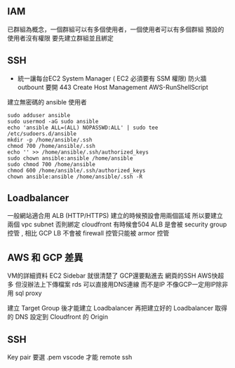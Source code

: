 ## IAM
已群組為概念，一個群組可以有多個使用者，一個使用者可以有多個群組
預設的使用者沒有權限 要先建立群組並且綁定

## SSH
* 統一讓每台EC2
System Manager ( EC2 必須要有 SSM 權限)
防火牆 outbount 要開 443
Create Host Management
AWS-RunShellScript

建立無密碼的 ansible 使用者
```
sudo adduser ansible
sudo usermod -aG sudo ansible
echo 'ansible ALL=(ALL) NOPASSWD:ALL' | sudo tee /etc/sudoers.d/ansible
mkdir -p /home/ansible/.ssh
chmod 700 /home/ansible/.ssh
echo '' >> /home/ansible/.ssh/authorized_keys
sudo chown ansible:ansible /home/ansible
sudo chmod 700 /home/ansible
chmod 600 /home/ansible/.ssh/authorized_keys
chown ansible:ansible /home/ansible/.ssh -R
```

## Loadbalancer
一般網站適合用 ALB (HTTP/HTTPS)
建立的時候預設會用兩個區域 所以要建立兩個 vpc subnet 否則綁定 cloudfront 有時候會504
ALB 是會被 security group 控管 , 相比 GCP LB 不會被 firewall 控管只能被 armor 控管

## AWS 和 GCP 差異
VM的詳細資料 EC2 Sidebar 就很清楚了 GCP還要點進去
網頁的SSH AWS快超多 但沒辦法上下傳檔案
rds 可以直接用DNS連線 而不是IP 不像GCP一定用IP除非用 sql proxy

建立 Target Group 後才能建立 Loadbalancer
再把建立好的 Loadbalancer 取得的 DNS 設定到 Cloudfront 的 Origin

## SSH
Key pair 要選 .pem vscode 才能 remote ssh 
